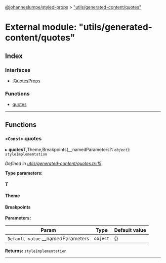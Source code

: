 [@johanneslumpe/styled-props](../README.md) > ["utils/generated-content/quotes"](../modules/_utils_generated_content_quotes_.md)

# External module: "utils/generated-content/quotes"

## Index

### Interfaces

* [IQuotesProps](../interfaces/_utils_generated_content_quotes_.iquotesprops.md)

### Functions

* [quotes](_utils_generated_content_quotes_.md#quotes)

---

## Functions

<a id="quotes"></a>

### `<Const>` quotes

▸ **quotes**T,Theme,Breakpoints(__namedParameters?: *`object`*): `styleImplementation`

*Defined in [utils/generated-content/quotes.ts:15](https://github.com/johanneslumpe/styled-props/blob/3abf398/src/utils/generated-content/quotes.ts#L15)*

**Type parameters:**

#### T 
#### Theme 
#### Breakpoints 
**Parameters:**

| Param | Type | Default value |
| ------ | ------ | ------ |
| `Default value` __namedParameters | `object` |  {} |

**Returns:** `styleImplementation`

___

